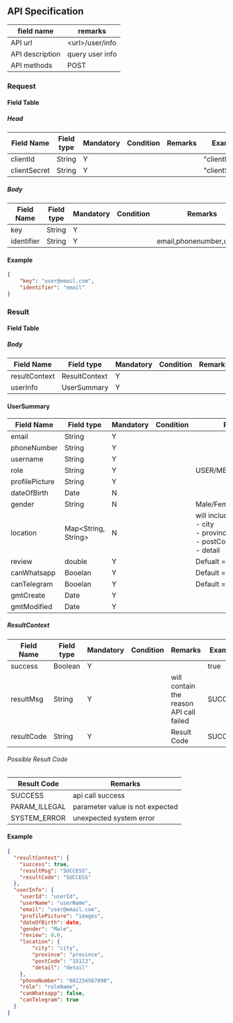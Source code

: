 ## API Specification

| field name      | remarks           |
| --------------- | ----------------- |
| API url         | \<url\>/user/info |
| API description | query user info   |
| API methods     | POST              |

### Request

#### Field Table

##### Head

| Field Name   | Field type | Mandatory | Condition | Remarks | Example        |
| ------------ | ---------- | --------- | --------- | ------- | -------------- |
| clientId     | String     | Y         |           |         | "clientId"     |
| clientSecret | String     | Y         |           |         | "clientSecret" |

##### Body

| Field Name | Field type | Mandatory | Condition | Remarks                   | Example          |
| ---------- | ---------- | --------- | --------- | ------------------------- | ---------------- |
| key        | String     | Y         |           |                           | "user@email.com" |
| identifier | String     | Y         |           | email,phonenumber,user_id | "email"          |

#### Example

```json
{
    "key": "user@email.com",
    "identifier": "email"
}
```

### Result

#### Field Table

##### Body

| Field Name    | Field type    | Mandatory | Condition | Remarks | Example |
| ------------- | ------------- | --------- | --------- | ------- | ------- |
| resultContext | ResultContext | Y         |           |         |         |
| userInfo      | UserSummary   | Y         |           |         |         |

#### UserSummary
| Field Name     | Field type            | Mandatory | Condition | Remarks                                                          | Example |
| -------------- | --------------------- | --------- | --------- | ---------------------------------------------------------------- | ------- |
| email          | String                | Y         |           |                                                                  |         |
| phoneNumber    | String                | Y         |           |                                                                  |         |
| username       | String                | Y         |           |                                                                  |         |
| role           | String                | Y         |           | USER/MERCHANT/ADMIN                                              |         |
| profilePicture | String                | Y         |           |                                                                  |         |
| dateOfBirth    | Date                  | N         |           |                                                                  |         |
| gender         | String                | N         |           | Male/Female/Other                                                |         |
| location       | Map\<String, String\> | N         |           | will include: <br>- city<br>- province<br>- postCode<br>- detail |         |
| review         | double                | Y         |           | Defualt = 0.0                                                    |         |
| canWhatsapp    | Booelan               | Y         |           | Default = false                                                  |         |
| canTelegram    | Booelan               | Y         |           | Default = false                                                  |         |
| gmtCreate      | Date                  | Y         |           |                                                                  |         |
| gmtModified    | Date                  | Y         |           |                                                                  |         |

##### ResultContext

| Field Name | Field type | Mandatory | Condition | Remarks                                 | Example |
| ---------- | ---------- | --------- | --------- | --------------------------------------- | ------- |
| success    | Boolean    | Y         |           |                                         | true    |
| resultMsg  | String     | Y         |           | will contain the reason API call failed | SUCCESS |
| resultCode | String     | Y         |           | Result Code                             | SUCCESS |

###### Possible Result Code

| Result Code   | Remarks                         |
| ------------- | ------------------------------- |
| SUCCESS       | api call success                |
| PARAM_ILLEGAL | parameter value is not expected |
| SYSTEM_ERROR  | unexpected system error         |

#### Example

```json
{
  "resultContext": {
    "success": true,
    "resultMsg": "SUCCESS",
    "resultCode": "SUCCESS"
  },
  "userInfo": {
    "userId": "userId",
    "userName": "userName",
    "email": "user@email.com",
    "profilePicture": "images",
    "dateOfBirth": date,
    "gender": "Male",
    "review": 0.0,
    "location": {
        "city": "city",
        "province": "province",
        "postCode": "15113",
        "detail": "detail"
    },
    "phoneNumber": "081234567890",
    "role": "roleName",
    "canWhatsapp": false,
    "canTelegram": true
  }
}
```
